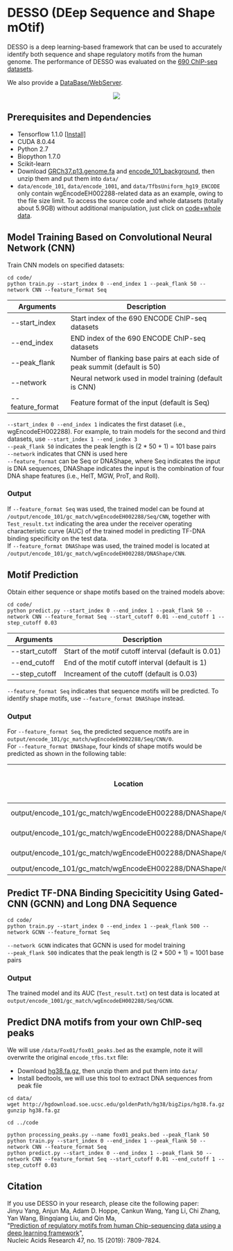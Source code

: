 # DESSO (DEep Sequence and Shape mOtif) 

DESSO is a deep learning-based framework that can be used to accurately identify both sequence and shape regulatory motifs from the human genome. The performance of DESSO was evaluated on the [690 ChIP-seq datasets](https://genome.ucsc.edu/ENCODE/downloads.html).

We also provide a [DataBase/WebServer](https://bmbl.bmi.osumc.edu/DESSO/index.php).

<p align="center"> 
<img src="https://github.com/viyjy/DESSO/blob/master/workflow.PNG">
</p>

## Prerequisites and Dependencies

- Tensorflow 1.1.0 [[Install]](https://www.tensorflow.org/install/)
- CUDA 8.0.44
- Python 2.7
- Biopython 1.7.0
- Scikit-learn
- Download [GRCh37.p13.genome.fa](https://bmbl.bmi.osumc.edu/DESSO/tools/GRCh37.p13.genome.fa.zip) and [encode_101_background](https://bmbl.bmi.osumc.edu/DESSO/tools/encode_101_background.zip), then unzip them and put them into `data/`
- `data/encode_101`, `data/encode_1001`, and `data/TfbsUniform_hg19_ENCODE` only contain wgEncodeEH002288-related data as an example, owing to the file size limit. To access the source code and whole datasets (totally about 5.9GB) without additional manipulation, just click on [code+whole data](https://bmbl.bmi.osumc.edu/DESSO/tools/DESSO-master-whole.zip).

## Model Training Based on Convolutional Neural Network (CNN)

Train CNN models on specified datasets:

```
cd code/
python train.py --start_index 0 --end_index 1 --peak_flank 50 --network CNN --feature_format Seq
```

| Arguments        | Description                                                               |
| ---------------- | ------------------------------------------------------------------------- |
| --start_index    | Start index of the 690 ENCODE ChIP-seq datasets                           |
| --end_index      | END index of the 690 ENCODE ChIP-seq datasets                             |
| --peak_flank     | Number of flanking base pairs at each side of peak summit (default is 50) |
| --network        | Neural network used in model training (default is CNN)                    |
| --feature_format | Feature format of the input (default is Seq)                              |

`--start_index 0 --end_index 1` indicates the first dataset (i.e., wgEncodeEH002288). For example, to train models for the second and third datasets, use `--start_index 1 --end_index 3` <br/>
`--peak_flank 50` indicates the peak length is (2 \* 50 + 1) = 101 base pairs <br/>
`--network` indicates that CNN is used here <br/>
`--feature_format` can be Seq or DNAShape, where Seq indicates the input is DNA sequences, DNAShape indicates the input is the combination of four DNA shape features (i.e., HelT, MGW, ProT, and Roll).

### Output

If `--feature_format Seq` was used, the trained model can be found at `/output/encode_101/gc_match/wgEncodeEH002288/Seq/CNN`, together with `Test_result.txt` indicating the area under the receiver operating characteristic curve (AUC) of the trained model in predicting TF-DNA binding specificity on the test data. <br/>
If `--feature_format DNAShape` was used, the trained model is located at `/output/encode_101/gc_match/wgEncodeEH002288/DNAShape/CNN`.

## Motif Prediction

Obtain either sequence or shape motifs based on the trained models above:

```
cd code/
python predict.py --start_index 0 --end_index 1 --peak_flank 50 --network CNN --feature_format Seq --start_cutoff 0.01 --end_cutoff 1 --step_cutoff 0.03
```

| Arguments      | Description                                          |
| -------------- | ---------------------------------------------------- |
| --start_cutoff | Start of the motif cutoff interval (default is 0.01) |
| --end_cutoff   | End of the motif cutoff interval (default is 1)      |
| --step_cutoff  | Increament of the cutoff (default is 0.03)           |

`--feature_format Seq` indicates that sequence motifs will be predicted. To identify shape motifs, use `--feature_format DNAShape` instead.

### Output

For `--feature_format Seq`, the predicted sequence motifs are in `output/encode_101/gc_match/wgEncodeEH002288/Seq/CNN/0`. <br/>
For `--feature_format DNAShape`, four kinds of shape motifs would be predicted as shown in the following table:

| Location                                                   | Type of predicted shape motif |
| ---------------------------------------------------------- | ----------------------------- |
| output/encode_101/gc_match/wgEncodeEH002288/DNAShape/CNN/0 | HelT motif                    |
| output/encode_101/gc_match/wgEncodeEH002288/DNAShape/CNN/1 | MGW motif                     |
| output/encode_101/gc_match/wgEncodeEH002288/DNAShape/CNN/2 | ProT motif                    |
| output/encode_101/gc_match/wgEncodeEH002288/DNAShape/CNN/3 | Roll motif                    |

## Predict TF-DNA Binding Specicitity Using Gated-CNN (GCNN) and Long DNA Sequence

```
cd code/
python train.py --start_index 0 --end_index 1 --peak_flank 500 --network GCNN --feature_format Seq
```

`--network GCNN` indicates that GCNN is used for model training <br/>
`--peak_flank 500` indicates that the peak length is (2 \* 500 + 1) = 1001 base pairs <br/>

### Output

The trained model and its AUC (`Test_result.txt`) on test data is located at `output/encode_1001/gc_match/wgEncodeEH002288/Seq/GCNN`.

## Predict DNA motifs from your own ChIP-seq peaks

We will use `/data/Fox01/fox01_peaks.bed` as the example, note it will overwrite the original `encode_tfbs.txt` file:

- Download [hg38.fa.gz](http://hgdownload.soe.ucsc.edu/goldenPath/hg38/bigZips/), then unzip them and put them into `data/`
- Install bedtools, we will use this tool to extract DNA sequences from peak file

```
cd data/
wget http://hgdownload.soe.ucsc.edu/goldenPath/hg38/bigZips/hg38.fa.gz
gunzip hg38.fa.gz

cd ../code

python processing_peaks.py --name fox01_peaks.bed --peak_flank 50
python train.py --start_index 0 --end_index 1 --peak_flank 50 --network CNN --feature_format Seq
python predict.py --start_index 0 --end_index 1 --peak_flank 50 --network CNN --feature_format Seq --start_cutoff 0.01 --end_cutoff 1 --step_cutoff 0.03

```

## Citation

If you use DESSO in your research, please cite the following paper:</br>
Jinyu Yang, Anjun Ma, Adam D. Hoppe, Cankun Wang, Yang Li, Chi Zhang, Yan Wang, Bingqiang Liu, and Qin Ma,<br/>
"[Prediction of regulatory motifs from human Chip-sequencing data using a deep learning framework](https://academic.oup.com/nar/article/47/15/7809/5542889)",<br/>
Nucleic Acids Research 47, no. 15 (2019): 7809-7824.
